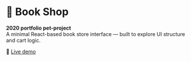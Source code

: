 # 🛒 Book Shop

**2020 portfolio pet-project**  
A minimal React-based book store interface — built to explore UI structure and cart logic.

🔗 [Live demo](https://solteax.github.io/book-shop/)
